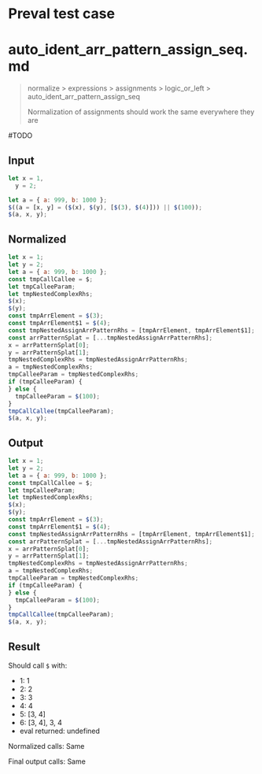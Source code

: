 # Preval test case

# auto_ident_arr_pattern_assign_seq.md

> normalize > expressions > assignments > logic_or_left > auto_ident_arr_pattern_assign_seq
>
> Normalization of assignments should work the same everywhere they are

#TODO

## Input

`````js filename=intro
let x = 1,
  y = 2;

let a = { a: 999, b: 1000 };
$((a = [x, y] = ($(x), $(y), [$(3), $(4)])) || $(100));
$(a, x, y);
`````

## Normalized

`````js filename=intro
let x = 1;
let y = 2;
let a = { a: 999, b: 1000 };
const tmpCallCallee = $;
let tmpCalleeParam;
let tmpNestedComplexRhs;
$(x);
$(y);
const tmpArrElement = $(3);
const tmpArrElement$1 = $(4);
const tmpNestedAssignArrPatternRhs = [tmpArrElement, tmpArrElement$1];
const arrPatternSplat = [...tmpNestedAssignArrPatternRhs];
x = arrPatternSplat[0];
y = arrPatternSplat[1];
tmpNestedComplexRhs = tmpNestedAssignArrPatternRhs;
a = tmpNestedComplexRhs;
tmpCalleeParam = tmpNestedComplexRhs;
if (tmpCalleeParam) {
} else {
  tmpCalleeParam = $(100);
}
tmpCallCallee(tmpCalleeParam);
$(a, x, y);
`````

## Output

`````js filename=intro
let x = 1;
let y = 2;
let a = { a: 999, b: 1000 };
const tmpCallCallee = $;
let tmpCalleeParam;
let tmpNestedComplexRhs;
$(x);
$(y);
const tmpArrElement = $(3);
const tmpArrElement$1 = $(4);
const tmpNestedAssignArrPatternRhs = [tmpArrElement, tmpArrElement$1];
const arrPatternSplat = [...tmpNestedAssignArrPatternRhs];
x = arrPatternSplat[0];
y = arrPatternSplat[1];
tmpNestedComplexRhs = tmpNestedAssignArrPatternRhs;
a = tmpNestedComplexRhs;
tmpCalleeParam = tmpNestedComplexRhs;
if (tmpCalleeParam) {
} else {
  tmpCalleeParam = $(100);
}
tmpCallCallee(tmpCalleeParam);
$(a, x, y);
`````

## Result

Should call `$` with:
 - 1: 1
 - 2: 2
 - 3: 3
 - 4: 4
 - 5: [3, 4]
 - 6: [3, 4], 3, 4
 - eval returned: undefined

Normalized calls: Same

Final output calls: Same
